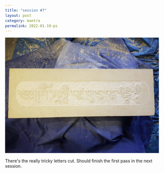 ```yaml
---
title: "session #7"
layout: post
category: mantra
permalink: 2022-01-19-ps
---
```


![Padmasambhava7](/assets/images/mani/padmasambhava/ps07.jpg)  

There's the really tricky letters cut. Should finish the first pass in the next session.


